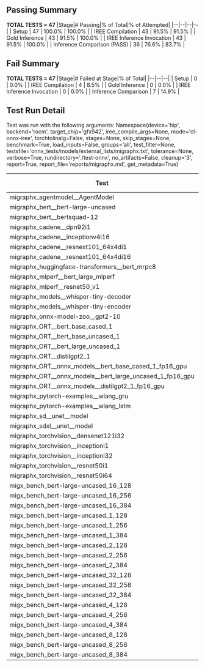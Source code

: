 ## Passing Summary

**TOTAL TESTS = 47**
|Stage|# Passing|% of Total|% of Attempted|
|--|--|--|--|
| Setup | 47 | 100.0% | 100.0% |
| IREE Compilation | 43 | 91.5% | 91.5% |
| Gold Inference | 43 | 91.5% | 100.0% |
| IREE Inference Invocation | 43 | 91.5% | 100.0% |
| Inference Comparison (PASS) | 36 | 76.6% | 83.7% |
## Fail Summary

**TOTAL TESTS = 47**
|Stage|# Failed at Stage|% of Total|
|--|--|--|
| Setup | 0 | 0.0% |
| IREE Compilation | 4 | 8.5% |
| Gold Inference | 0 | 0.0% |
| IREE Inference Invocation | 0 | 0.0% |
| Inference Comparison | 7 | 14.9% |
## Test Run Detail
Test was run with the following arguments:
Namespace(device='hip', backend='rocm', target_chip='gfx942', iree_compile_args=None, mode='cl-onnx-iree', torchtolinalg=False, stages=None, skip_stages=None, benchmark=True, load_inputs=False, groups='all', test_filter=None, testsfile='onnx_tests/models/external_lists/migraphx.txt', tolerance=None, verbose=True, rundirectory='./test-onnx', no_artifacts=False, cleanup='3', report=True, report_file='reports/migraphx.md', get_metadata=True)

| Test | Exit Status | Mean Benchmark Time (ms) | Notes |
|--|--|--|--|
| migraphx_agentmodel__AgentModel | Numerics | 2.0522785277326228 | |
| migraphx_bert__bert-large-uncased | PASS | 18.93890417508177 | |
| migraphx_bert__bertsquad-12 | compilation | None | |
| migraphx_cadene__dpn92i1 | PASS | 5.078638806917715 | |
| migraphx_cadene__inceptionv4i16 | PASS | 32.03760596021773 | |
| migraphx_cadene__resnext101_64x4di1 | PASS | 6.282175949637878 | |
| migraphx_cadene__resnext101_64x4di16 | PASS | 30.321194041196417 | |
| migraphx_huggingface-transformers__bert_mrpc8 | PASS | 7.543011369871302 | |
| migraphx_mlperf__bert_large_mlperf | Numerics | 26.75618410695535 | |
| migraphx_mlperf__resnet50_v1 | PASS | 5.19411368916432 | |
| migraphx_models__whisper-tiny-decoder | PASS | 44.79867955766773 | |
| migraphx_models__whisper-tiny-encoder | Numerics | 45.61853828462993 | |
| migraphx_onnx-model-zoo__gpt2-10 | compilation | None | |
| migraphx_ORT__bert_base_cased_1 | PASS | 109.07369890871148 | |
| migraphx_ORT__bert_base_uncased_1 | PASS | 109.73617865238339 | |
| migraphx_ORT__bert_large_uncased_1 | PASS | 463.6887227728342 | |
| migraphx_ORT__distilgpt2_1 | PASS | 60.598410931157154 | |
| migraphx_ORT__onnx_models__bert_base_cased_1_fp16_gpu | Numerics | 61.391152356835924 | |
| migraphx_ORT__onnx_models__bert_large_uncased_1_fp16_gpu | Numerics | 239.7180549903876 | |
| migraphx_ORT__onnx_models__distilgpt2_1_fp16_gpu | Numerics | 40.50425650814596 | |
| migraphx_pytorch-examples__wlang_gru | PASS | 17.677940030255886 | |
| migraphx_pytorch-examples__wlang_lstm | PASS | 7.842114638356912 | |
| migraphx_sd__unet__model | import_model | None | |
| migraphx_sdxl__unet__model | import_model | None | |
| migraphx_torchvision__densenet121i32 | PASS | 20.109222204025304 | |
| migraphx_torchvision__inceptioni1 | PASS | 4.999971807454571 | |
| migraphx_torchvision__inceptioni32 | PASS | 30.73817003936763 | |
| migraphx_torchvision__resnet50i1 | PASS | 3.7255173667471637 | |
| migraphx_torchvision__resnet50i64 | PASS | 21.12343075515872 | |
| migx_bench_bert-large-uncased_16_128 | PASS | 32.31527357517431 | |
| migx_bench_bert-large-uncased_16_256 | PASS | 53.27476110333242 | |
| migx_bench_bert-large-uncased_16_384 | PASS | 74.43574592471121 | |
| migx_bench_bert-large-uncased_1_128 | PASS | 12.084961377737251 | |
| migx_bench_bert-large-uncased_1_256 | PASS | 12.5009347019451 | |
| migx_bench_bert-large-uncased_1_384 | PASS | 43.586827683072805 | |
| migx_bench_bert-large-uncased_2_128 | PASS | 12.93395715201217 | |
| migx_bench_bert-large-uncased_2_256 | PASS | 13.406235963375593 | |
| migx_bench_bert-large-uncased_2_384 | PASS | 20.682096668500815 | |
| migx_bench_bert-large-uncased_32_128 | PASS | 66.10098352768655 | |
| migx_bench_bert-large-uncased_32_256 | PASS | 98.78151435848501 | |
| migx_bench_bert-large-uncased_32_384 | PASS | 138.77151516887048 | |
| migx_bench_bert-large-uncased_4_128 | PASS | 14.911655046423709 | |
| migx_bench_bert-large-uncased_4_256 | Numerics | 16.50418602327217 | |
| migx_bench_bert-large-uncased_4_384 | PASS | 24.98576688923917 | |
| migx_bench_bert-large-uncased_8_128 | PASS | 44.18829840247158 | |
| migx_bench_bert-large-uncased_8_256 | PASS | 27.269075012386395 | |
| migx_bench_bert-large-uncased_8_384 | PASS | 38.88624753906495 | |
